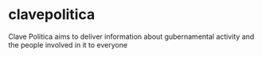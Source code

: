 clavepolitica
=============

Clave Politica aims to deliver information about gubernamental activity and the people involved in it to everyone
